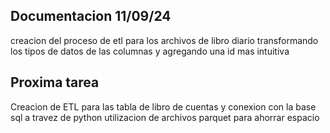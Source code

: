 ## Documentacion 11/09/24 
creacion del proceso de etl para los archivos de libro diario transformando los tipos de datos de las columnas y agregando una id mas intuitiva
## Proxima tarea 
Creacion de ETL para las tabla de libro de cuentas y conexion con la base sql a travez de python 
utilizacion de archivos parquet para ahorrar espacio 
